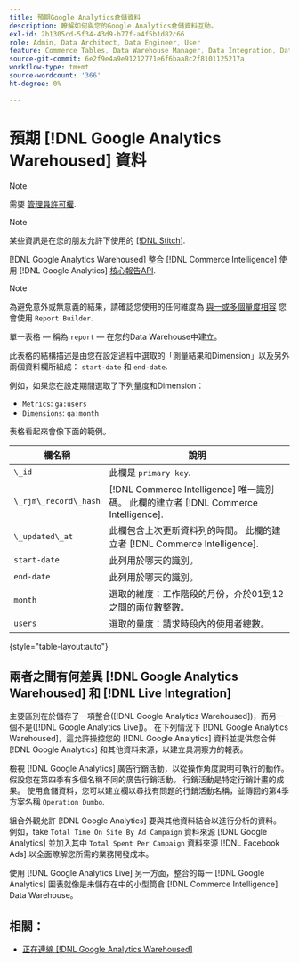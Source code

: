 ```yaml
---
title: 預期Google Analytics倉儲資料
description: 瞭解如何與您的Google Analytics倉儲資料互動。
exl-id: 2b1305cd-5f34-43d9-b77f-a4f5b1d82c66
role: Admin, Data Architect, Data Engineer, User
feature: Commerce Tables, Data Warehouse Manager, Data Integration, Data Import/Export
source-git-commit: 6e2f9e4a9e91212771e6f6baa8c2f8101125217a
workflow-type: tm+mt
source-wordcount: '366'
ht-degree: 0%

---
```


# 預期 [!DNL Google Analytics Warehoused] 資料

>[!NOTE]
>
>需要 [管理員許可權](../../../administrator/user-management/user-management.md).

>[!NOTE]
>
>某些資訊是在您的朋友允許下使用的 [[!DNL Stitch]](https://www.stitchdata.com/docs/integrations/saas/google-analytics).

[!DNL Google Analytics Warehoused] 整合 [!DNL Commerce Intelligence] 使用 [!DNL Google Analytics] [核心報告API](https://developers.google.com/analytics/devguides/reporting/core/v3/).

>[!NOTE]
>
>為避免意外或無意義的結果，請確認您使用的任何維度為 [與一或多個量度相容](https://ga-dev-tools.google/dimensions-metrics-explorer/) 您會使用 `Report Builder`.

單一表格 — 稱為 `report`  — 在您的Data Warehouse中建立。

此表格的結構描述是由您在設定過程中選取的「測量結果和Dimension」以及另外兩個資料欄所組成： `start-date` 和 `end-date`.

例如，如果您在設定期間選取了下列量度和Dimension：

* `Metrics`: `ga:users`
* `Dimensions`: `ga:month`

表格看起來會像下面的範例。

| **欄名稱** | **說明** |
|-----|-----|
| `\_id` | 此欄是 `primary key`. |
| `\_rjm\_record\_hash` | [!DNL Commerce Intelligence] 唯一識別碼。 此欄的建立者 [!DNL Commerce Intelligence]. |
| `\_updated\_at` | 此欄包含上次更新資料列的時間。 此欄的建立者 [!DNL Commerce Intelligence]. |
| `start-date` | 此列用於哪天的識別。 |
| `end-date` | 此列用於哪天的識別。 |
| `month` | 選取的維度：工作階段的月份，介於01到12之間的兩位數整數。 |
| `users` | 選取的量度：請求時段內的使用者總數。 |

{style="table-layout:auto"}

## 兩者之間有何差異 [!DNL Google Analytics Warehoused] 和 [!DNL Live Integration]

主要區別在於儲存了一項整合([!DNL Google Analytics Warehoused])，而另一個不是([!DNL Google Analytics Live])。 在下列情況下 [!DNL Google Analytics Warehoused]，這允許操控您的 [!DNL Google Analytics] 資料並提供您合併 [!DNL Google Analytics] 和其他資料來源，以建立具洞察力的報表。

檢視 [!DNL Google Analytics] 廣告行銷活動，以從操作角度說明可執行的動作。 假設您在第四季有多個名稱不同的廣告行銷活動。 行銷活動是特定行銷計畫的成果。 使用倉儲資料，您可以建立欄以尋找有問題的行銷活動名稱，並傳回的第4季方案名稱 `Operation Dumbo`.

組合外觀允許 [!DNL Google Analytics] 要與其他資料結合以進行分析的資料。 例如，take `Total Time On Site By Ad Campaign` 資料來源 [!DNL Google Analytics] 並加入其中 `Total Spent Per Campaign` 資料來源 [!DNL Facebook Ads] 以全面瞭解您所需的業務開發成本。

使用 [!DNL Google Analytics Live] 另一方面，整合的每一 [!DNL Google Analytics] 圖表就像是未儲存在中的小型筒倉 [!DNL Commerce Intelligence] Data Warehouse。

## 相關：

* [正在連線 [!DNL Google Analytics Warehoused]](../integrations/google-analytics-warehoused.md)
